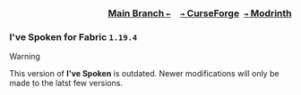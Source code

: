 ### <p align=right>[Main Branch `←`](https://github.com/KrLite/Mod.Ive-Spoken)&emsp;[`→` CurseForge](https://www.curseforge.com/minecraft/mc-mods/ive-spoken)&ensp;[`→` Modrinth](https://modrinth.com/mod/ive-spoken)</p>

### I've Spoken for Fabric `1.19.4`

> [!WARNING]
> This version of **I've Spoken** is outdated. Newer modifications will only be made to the latst few versions.
